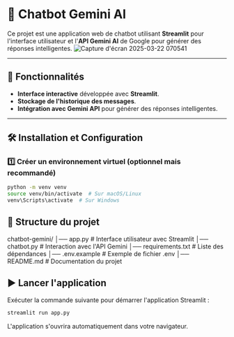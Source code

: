 # **🤖 Chatbot Gemini AI**

Ce projet est une application web de chatbot utilisant **Streamlit** pour l'interface utilisateur et l'**API Gemini AI** de Google pour générer des réponses intelligentes.
![Capture d'écran 2025-03-22 070541](https://github.com/user-attachments/assets/4c738a7b-ed51-46bb-8064-07b539734c81)


---

## **🚀 Fonctionnalités**

- **Interface interactive** développée avec **Streamlit**.
- **Stockage de l'historique des messages**.
- **Intégration avec Gemini API** pour générer des réponses intelligentes.

---

## **🛠️ Installation et Configuration**

### **1️⃣ Créer un environnement virtuel (optionnel mais recommandé)**

```bash
python -m venv venv
source venv/bin/activate  # Sur macOS/Linux
venv\Scripts\activate  # Sur Windows
```
## **📜 Structure du projet**

chatbot-gemini/
│── app.py            # Interface utilisateur avec Streamlit
│── chatbot.py        # Interaction avec l'API Gemini
│── requirements.txt  # Liste des dépendances
│── .env.example      # Exemple de fichier .env
│── README.md         # Documentation du projet


## **▶️ Lancer l'application**
Exécuter la commande suivante pour démarrer l'application Streamlit :
```bash
streamlit run app.py
```
L'application s'ouvrira automatiquement dans votre navigateur.

